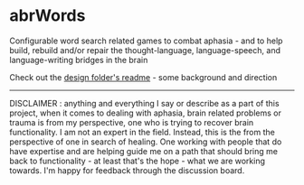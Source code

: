 # abrWords

Configurable word search related games to combat aphasia - and to help build, rebuild and/or repair the thought-language, language-speech, and language-writing bridges in the brain

Check out the [design folder's readme](design/README.md) - some background and direction

-----

DISCLAIMER :  anything and everything I say or describe as a part of this project, when it comes to dealing with aphasia, brain related problems or trauma is from my perspective, one who is trying to recover brain functionality.  I am not an expert in the field.  Instead, this is the from the perspective of one in search of healing.   One working with people that do have expertise and are helping guide me on a path that should bring me back to functionality - at least that's the hope - what we are working towards.  I'm happy for feedback through the discussion board.

